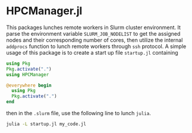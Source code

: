 # HPCManager.jl
This packages lunches remote workers in Slurm cluster environment. It parse the environment variable `SLURM_JOB_NODELIST` to get the assigned nodes and their corresponding number of cores, then utilize the internal `addprocs` function to lunch remote workers through `ssh` protocol. A simple usage of this package is to create a start up file `startup.jl` containing
```julia
using Pkg
Pkg.activate(".")
using HPCManager

@everywhere begin
  using Pkg
  Pkg.activate(".")
end
```
then in the `.slurm` file, use the following line to lunch `julia`.
```bash
julia -L startup.jl my_code.jl
```
